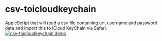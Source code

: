 # csv-toicloudkeychain
AppleScript that will read a csv file containing url, username and password data and import this to iCloud KeyChain via Safari.
[![csv-toicloudkeychain demo](https://img.youtube.com/vi/DcaovWMov_U/0.jpg)](https://youtu.be/DcaovWMov_U)
